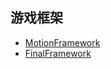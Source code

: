 ## 游戏框架
- [MotionFramework](https://github.com/gmhevinci/MotionFramework)
- [FinalFramework](https://github.com/jarjin/FinalFramework)
